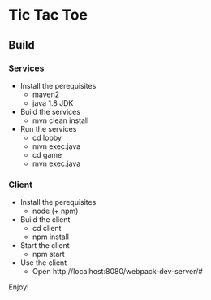 # Tic Tac Toe

## Build

### Services
* Install the perequisites
  * maven2 
  * java 1.8 JDK
* Build the services
  * mvn clean install
* Run the services
  * cd lobby
  * mvn exec:java
  * cd game
  * mvn exec:java
  
### Client
* Install the perequisites
  * node (+ npm)
* Build the client
  * cd client
  * npm install 
* Start the client
  * npm start
* Use the client
  * Open http://localhost:8080/webpack-dev-server/#
  
Enjoy!
